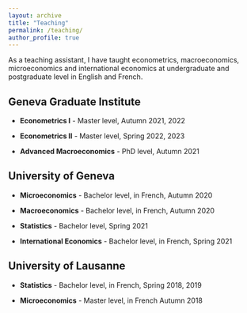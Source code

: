 ```yaml
---
layout: archive
title: "Teaching"
permalink: /teaching/
author_profile: true
---
```


As a teaching assistant, I have taught econometrics, macroeconomics, microeconomics and international economics at undergraduate and postgraduate level in English and French.

## **Geneva Graduate Institute**

-   **Econometrics I** - Master level, Autumn 2021, 2022

-   **Econometrics II** - Master level, Spring 2022, 2023

-   **Advanced Macroeconomics** - PhD level, Autumn 2021

## **University of Geneva**

-   **Microeconomics** - Bachelor level, in French, Autumn 2020

-   **Macroeconomics** - Bachelor level, in French, Autumn 2020

-   **Statistics** - Bachelor level, Spring 2021

-   **International Economics** - Bachelor level, in French, Spring 2021

## **University of Lausanne**

-   **Statistics** - Bachelor level, in French, Spring 2018, 2019

-   **Microeconomics** - Master level, in French Autumn 2018
